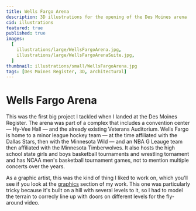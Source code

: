 ```yaml
---
title: Wells Fargo Arena
description: 3D illustrations for the opening of the Des Moines arena
cid: illustrations
featured: true
published: true
images:
  [
    illustrations/large/WellsFargoArena.jpg,
    illustrations/large/WellsFargoArenaSuite.jpg,
  ]
thumbnail: illustrations/small/WellsFargoArena.jpg
tags: [Des Moines Register, 3D, architectural]
---
```


# Wells Fargo Arena

This was the first big project I tackled when I landed at the Des Moines Register. The arena was part of a complex that includes a convention center — Hy-Vee Hall — and the already existing Veterans Auditorium. Wells Fargo is home to a minor league hockey team — at the time affiliated with the Dallas Stars, then with the Minnesota Wild — and an NBA G Leauge team then affiliated with the Minnesota Timberwolves. It also hosts the high school state girls and boys basketball tournaments and wrestling tornament and has NCAA men's basketball tournament games, not to mention multiple concerts over the years.

As a graphic artist, this was the kind of thing I liked to work on, which you'll see if you look at the [graphics](/graphics) section of my work. This one was particularly tricky because it's built on a hill with several levels to it, so I had to model the terrain to correcly line up with doors on different levels for the fly-around video.
